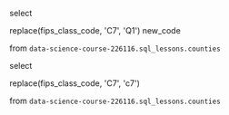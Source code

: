 select

replace(fips_class_code, 'C7', 'Q1') new_code

from `data-science-course-226116.sql_lessons.counties`




select

replace(fips_class_code, 'C7', 'c7') 

from `data-science-course-226116.sql_lessons.counties`




